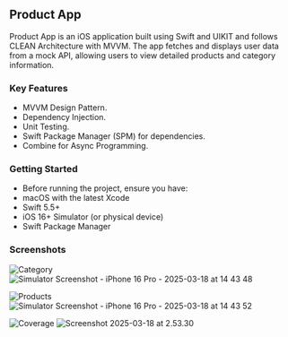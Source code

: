  ## Product App

  Product App is an iOS application built using Swift and UIKIT and follows CLEAN Architecture with MVVM. The app fetches and displays user data from a mock API, allowing users to view detailed products and category information.

 ### Key Features
 - MVVM Design Pattern.
 - Dependency Injection.
 - Unit Testing.
 - Swift Package Manager (SPM) for dependencies.
 - Combine for Async Programming.

### Getting Started
 - Before running the project, ensure you have:
 - macOS with the latest Xcode
 - Swift 5.5+
 - iOS 16+ Simulator (or physical device)
 - Swift Package Manager

### Screenshots

 ![Category]()
![Simulator Screenshot - iPhone 16 Pro - 2025-03-18 at 14 43 48](https://github.com/user-attachments/assets/21d1ac37-e248-4342-99c1-c453df1cebbd)  

 ![Products]()
 ![Simulator Screenshot - iPhone 16 Pro - 2025-03-18 at 14 43 52](https://github.com/user-attachments/assets/0bb61f1f-367b-4cdd-963a-5d410724be96)  
 
![Coverage]()
![Screenshot 2025-03-18 at 2.53.30](https://github.com/user-attachments/assets/7cb684cb-15cd-4c5d-9995-22516859fe17)
